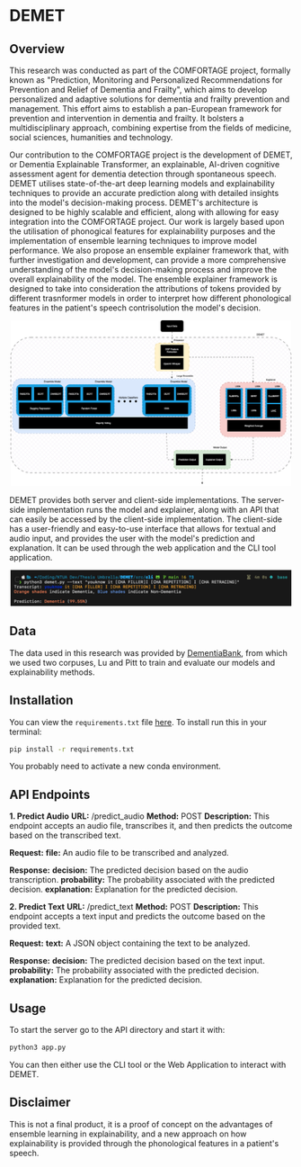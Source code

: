 # DEMET

## Overview

This research was conducted as part of the COMFORTAGE project,
formally known as "Prediction, Monitoring and Personalized Recommendations for Prevention and Relief of Dementia and Frailty",
which aims to develop personalized and adaptive solutions 
for dementia and frailty prevention and management. This effort aims to establish a pan-European framework for prevention 
and intervention in dementia and frailty. It bolsters a multidisciplinary approach, combining expertise from the fields of 
medicine, social sciences, humanities and technology. 

Our contribution to the COMFORTAGE project is the development of DEMET, or Dementia Explainable Transformer, an explainable, AI-driven
cognitive assessment agent for dementia detection through spontaneous speech. DEMET utilises state-of-the-art deep learning models 
and explainability techniques to provide an accurate prediction along with detailed insights into the model's decision-making process.
DEMET's architecture is designed to be highly scalable and efficient, along with allowing for easy integration into the COMFORTAGE project. 
Our work is largely based upon the utilisation of phonogical features for explainability purposes and the implementation of 
ensemble learning techniques to improve model performance. We also propose an ensemble explainer framework that, with further 
investigation and development, can provide a more comprehensive understanding of the model's decision-making process and improve 
the overall explainability of the model. The ensemble explainer framework is designed to take into consideration the attributions of tokens provided 
by different trasnformer models in order to interpret how different phonological features in the patient's speech contrisolution 
the model's decision. 

<p align="center">
    <img src="./assets/demet_full_ensemble.png" width="500" title="DEMET Architecture">
</p>

DEMET provides both server and client-side implementations. The server-side implementation runs the model 
and explainer, along with an API that can easily be accessed by the client-side implementation. The client-side has a user-friendly and easy-to-use
interface that allows for textual and audio input, and provides the user with the model's prediction and explanation. It can be 
used through the web application and the CLI tool application.

<p align="center">
    <img src="./assets/demet_cli_dementia.png" width="500" title="DEMET CLI tool">
</p>

## Data
The data used in this research was provided by [DementiaBank](https://dementia.talkbank.org), from which we used two corpuses, Lu and Pitt to train and evaluate 
our models and explainability methods. 

## Installation
You can view the `requirements.txt` file [here](./requirements.txt).
To install run this in your terminal:

```bash
pip install -r requirements.txt
```

You probably need to activate a new conda environment.

## API Endpoints
**1. Predict Audio**
**URL:** /predict_audio
**Method:** POST
**Description:** This endpoint accepts an audio file, transcribes it, and then predicts the outcome based on the transcribed text.

**Request:**
**file:** An audio file to be transcribed and analyzed.

**Response:**
**decision:** The predicted decision based on the audio transcription.
**probability:** The probability associated with the predicted decision.
**explanation:** Explanation for the predicted decision.

**2. Predict Text**
**URL:** /predict_text
**Method:** POST
**Description:** This endpoint accepts a text input and predicts the outcome based on the provided text.

**Request:**
**text:** A JSON object containing the text to be analyzed.

**Response:**
**decision:** The predicted decision based on the text input.
**probability:** The probability associated with the predicted decision.
**explanation:** Explanation for the predicted decision.

## Usage
To start the server go to the API directory and start it with:

```bash
python3 app.py
```

You can then either use the CLI tool or the Web Application to interact with DEMET.

## Disclaimer
This is not a final product, it is a proof of concept on the advantages of ensemble learning in explainability, and 
a new approach on how explainability is provided through the phonological features in a patient's speech. 



